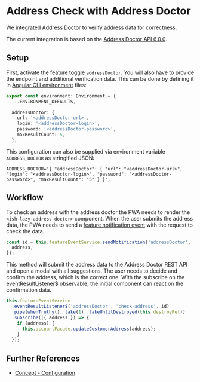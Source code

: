 <!--
kb_guide
kb_pwa
kb_everyone
kb_sync_latest_only
-->

# Address Check with Address Doctor

We integrated [Address Doctor](https://www.informatica.com/de/products/data-quality/data-as-a-service/address-verification.html) to verify address data for correctness.

The current integration is based on the [Address Doctor API 6.0.0](https://docs.informatica.com/data-as-a-service/address-verification/6-0-0/developer-guide/preface.html).

## Setup

First, activate the feature toggle `addressDoctor`.
You will also have to provide the endpoint and additional verification data.
This can be done by defining it in [Angular CLI environment](../concepts/configuration.md#angular-cli-environments) files:

```typescript
export const environment: Environment = {
  ...ENVIRONMENT_DEFAULTS,

  addressDoctor: {
    url: '<addressDoctor-url>',
    login: '<addressDoctor-login>',
    password: '<addressDoctor-password>',
    maxResultCount: 5,
  },
```

This configuration can also be supplied via environment variable `ADDRESS_DOCTOR` as stringified JSON:

```text
ADDRESS_DOCTOR='{ "addressDoctor": { "url": "<addressDoctor-url>", "login": "<addressDoctor-login>", "password": "<addressDoctor-password>", "maxResultCount": "5" } }';
```

## Workflow

To check an address with the address doctor the PWA needs to render the `<ish-lazy-address-doctor>` component.
When the user submits the address data, the PWA needs to send a [feature notification event](../../src/app/core/utils/feature-event/feature-event.service.ts) with the request to check the data.

```typescript
const id = this.featureEventService.sendNotification('addressDoctor', 'check-address', {
  address,
});
```

This method will submit the address data to the Address Doctor REST API and open a modal with all suggestions.
The user needs to decide and confirm the address, which is the correct one.
With the subscribe on the [eventResultListener$](../../src/app/core/utils/feature-event/feature-event.service.ts) observable, the initial component can react on the confirmation data.

```typescript
this.featureEventService
  .eventResultListener$('addressDoctor', 'check-address', id)
  .pipe(whenTruthy(), take(1), takeUntilDestroyed(this.destroyRef))
  .subscribe(({ address }) => {
    if (address) {
      this.accountFacade.updateCustomerAddress(address);
    }
  });
```

## Further References

- [Concept - Configuration](../concepts/configuration.md)

